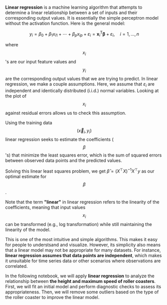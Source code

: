 **Linear regression** is a machine learning algorithm that attempts to determine a linear relationship between a set of inputs and their corresponding output values. It is essentially the simple perceptron model without the activation function. Here is the general model: 

$$
y_i = \beta_{0} + \beta_{1} x_{i1} + \cdots + \beta_{p} x_{ip} + \varepsilon_i
= \mathbf{x}^\mathsf{T}_i\boldsymbol\beta + \varepsilon_i, \quad i = 1, \ldots, n
$$

where $$x_{i}$$'s are our input feature values and $$y_{i}$$ are the corresponding output values that we are trying to predict. In linear regression, we make a couple assumptions. Here, we assume that $\varepsilon_i$ are independent and identically distributed (i.i.d.) normal variables. Looking at the plot of $$x_{i}$$ against residual errors allows us to check this assumption.

Using the training data $$(\overrightarrow{x}_i, y_i)$$ linear regression seeks to estimate the coefficients ($$\beta$$'s) that minimize the least squares error, which is the sum of squared errors between observed data points and the predicted values.

Solving this linear least squares problem, we get $\hat{\beta} = (X^\top X)^{-1} X^\top y$ as our optimal estimate for $$\beta$$.

Note that the term **"linear"** in linear regression refers to the linearity of the coefficients, meaning that input values $$x_{i}$$ can be transformed (e.g., log transformation) while still maintaining the linearity of the model. 

This is one of the most intuitive and simple algorithms. This makes it easy for people to understsand and visualize. However, its simplicity also means that a linear model may not be appropriate for many datasets. For instance, **linear regression assumes that data points are independent**, which makes it unsuitable for time series data or other scenarios where observations are correlated. 

In the following notebook, we will apply **linear regression** to analyze the relationship between **the height and maximum speed of roller coasters**. First, we will fit an initial model and perform diagnostic checks to assess its appropriateness. Then, we will remove some outliers based on the type of the roller coaster to improve the linear model. 

